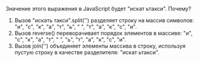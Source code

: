 Значение этого выражения в JavaScript будет "искат ьтакси". Почему?

1. Вызов "искать такси".split('') разделяет строку на массив символов: "и", "с", "к", "а", "т", "ь", " ", "т", "а", "к", "с", "и".
2. Вызов reverse() переворачивает порядок элементов в массиве: "и", "с", "к", "а", "т", " ", "ь", "т", "а", "к", "с", "и".
3. Вызов join('') объединяет элементы массива в строку, используя пустую строку в качестве разделителя: "искат ьтакси".
